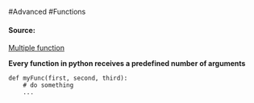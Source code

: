 #Advanced #Functions 

#### Source: 
[Multiple function](https://www.learnpython.org/en/Multiple_Function_Arguments)

**Every function in python receives a predefined number of arguments**
```
def myFunc(first, second, third):
    # do something
    ...
```

